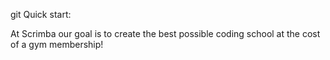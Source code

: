 

git 
Quick start:

At Scrimba our goal is to create the best possible coding school at the cost of a gym membership! 





